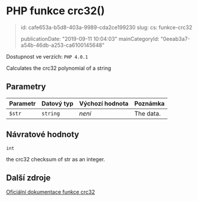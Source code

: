 PHP funkce crc32()
==================

> id: cafe653a-b5d8-403a-9989-cda2ce199230
> slug:
> 	cs: funkce-crc32
>
> publicationDate: "2019-09-11 10:04:03"
> mainCategoryId: "0eeab3a7-a54b-46db-a253-ca6100145648"

Dostupnost ve verzích: `PHP 4.0.1`

Calculates the crc32 polynomial of a string


Parametry
--------------

| Parametr | Datový typ | Výchozí hodnota | Poznámka |
|-----|-----|-----|-----|
| `$str` | `string` | *není* | The data. |


Návratové hodnoty
----------------

`int`

the crc32 checksum of str as an integer.

Další zdroje
------------

[Oficiální dokumentace funkce crc32](https://www.php.net/manual/en/function.crc32.php)
